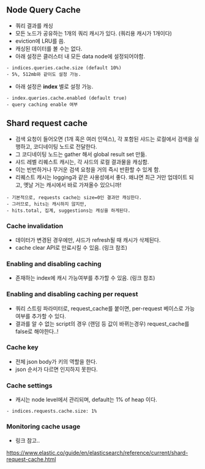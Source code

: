 ## Node Query Cache
* 쿼리 결과를 캐싱
* 모든 노드가 공유하는 1개의 쿼리 캐시가 있다. (쿼리용 캐시가 1개이다)
* eviction에 LRU를 씀.
* 캐싱된 데이터를 볼 수는 없다.
* 아래 설정은 클러스터 내 모든 data node에 설정되어야함.
```TEXT
- indices.queries.cache.size (default 10%)
- 5%, 512mb와 같이도 설정 가능.
```

* 아래 설정은 **index** 별로 설정 가능.
```TEXT
- index.queries.cache.enabled (default true)
- query caching enable 여부
```

## Shard request cache
* 검색 요청이 들어오면 (1개 혹은 여러 인덱스), 각 포함된 샤드는 로컬에서 검색을 실행하고, 코디네이팅 노드로 전달한다.
* 그 코디네이팅 노드는 gather 해서 global result set 만듦.
* 샤드 레벨 리퀘스트 캐시는, 각 샤드의 로컬 결과물을 캐싱함.
* 이는 빈번하거나 무거운 검색 요청을 거의 즉시 반환할 수 있게 함.
* 리퀘스트 캐시는 logging과 같은 사용성에서 좋다. 왜냐면 최근 거만 업데이트 되고, 옛날 거는 캐시에서 바로 가져올수 있으니까!

```TEXT
- 기본적으로, requests cache는 size=0인 결과만 캐싱한다.
- 그러므로, hits는 캐시하지 않지만,
- hits.total, 집계, suggestions는 캐싱을 하게된다.
```


### Cache invalidation
* 데이터가 변경된 경우에만, 샤드가 refresh될 때 캐시가 삭제된다.
* cache clear API로 만료시킬 수 있음. (링크 참조)

### Enabling and disabling caching
* 존재하는 index에 캐시 가능여부를 추가할 수 있음. (링크 참조)

### Enabling and disabling caching per request
* 쿼리 스트링 파라미터로, request_cache를 붙이면, per-request 베이스로 가능여부를 추가할 수 있다.
* 결과를 알 수 없는 script의 경우 (랜덤 등 값이 바뀌는경우) request_cache를 false로 해야한다..!

### Cache key
* 전체 json body가 키의 역할을 한다.
* json 순서가 다르면 인지하지 못한다.

### Cache settings
* 캐시는 node level에서 관리되며, default는 1% of heap 이다.
```TEXT
- indices.requests.cache.size: 1%
```

### Monitoring cache usage
* 링크 참고..

https://www.elastic.co/guide/en/elasticsearch/reference/current/shard-request-cache.html
